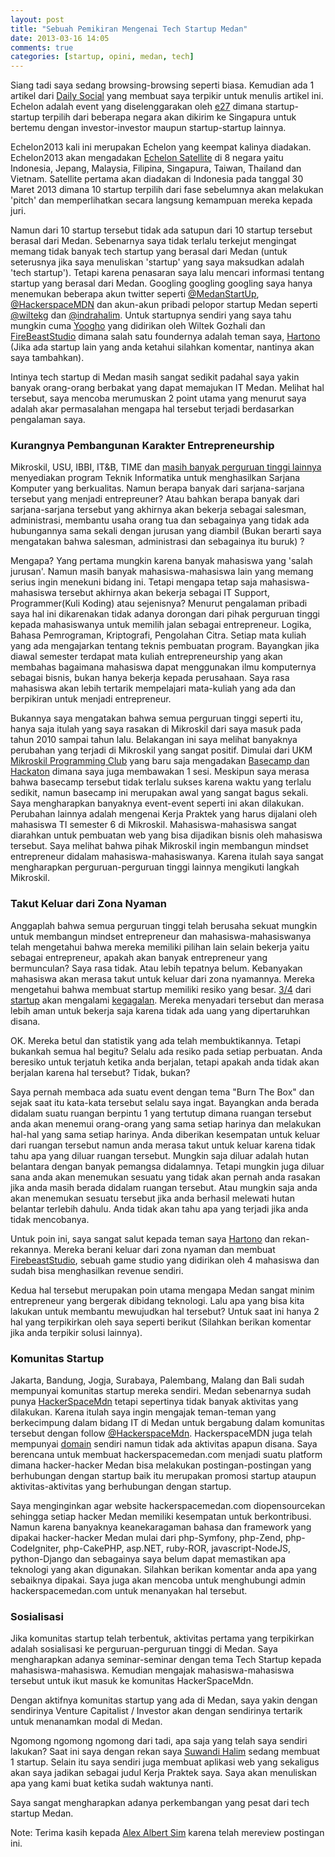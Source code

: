 ```yaml
---
layout: post
title: "Sebuah Pemikiran Mengenai Tech Startup Medan"
date: 2013-03-16 14:05
comments: true
categories: [startup, opini, medan, tech]
---
```


Siang tadi saya sedang browsing-browsing seperti biasa. Kemudian ada 1 artikel dari [Daily Social](http://dailysocial.net/post/rangkaian-echelon-2013-dimulai-dengan-indonesia-satellite-tanggal-30-maret-2013) yang membuat saya terpikir untuk menulis artikel ini. Echelon adalah event yang diselenggarakan oleh [e27](http://www.e27.co) dimana startup-startup terpilih dari beberapa negara akan dikirim ke Singapura untuk bertemu dengan investor-investor maupun startup-startup lainnya.

Echelon2013 kali ini merupakan Echelon yang keempat kalinya diadakan. Echelon2013 akan mengadakan [Echelon Satellite](http://echelon.e27.co/sg2013/satellites/) di 8 negara yaitu Indonesia, Jepang, Malaysia, Filipina, Singapura, Taiwan, Thailand dan Vietnam. Satellite pertama akan diadakan di Indonesia pada tanggal 30 Maret 2013 dimana 10 startup terpilih dari fase sebelumnya akan melakukan 'pitch' dan memperlihatkan secara langsung kemampuan mereka kepada juri.

Namun dari 10 startup tersebut tidak ada satupun dari 10 startup tersebut berasal dari Medan. Sebenarnya saya tidak terlalu terkejut mengingat memang tidak banyak tech startup yang berasal dari Medan (untuk seterusnya jika saya menuliskan 'startup' yang saya maksudkan adalah 'tech startup'). Tetapi karena penasaran saya lalu mencari informasi tentang startup yang berasal dari Medan. Googling googling googling saya hanya menemukan beberapa akun twitter seperti [@MedanStartUp](https://twitter.com/MedanStartUp), [@HackerspaceMDN](https://twitter.com/HackerspaceMDN) dan akun-akun pribadi pelopor startup Medan seperti [@wiltekg](https://twitter.com/wiltekg) dan [@indrahalim](https://twitter.com/indrahalim). Untuk startupnya sendiri yang saya tahu mungkin cuma [Yoogho](http://www.yoogho.com) yang didirikan oleh Wiltek Gozhali dan [FireBeastStudio](https://twitter.com/FirebeastStudio) dimana salah satu foundernya adalah teman saya, [Hartono](https://www.facebook.com/hartono.peng) (Jika ada startup lain yang anda ketahui silahkan komentar, nantinya akan saya tambahkan).

Intinya tech startup di Medan masih sangat sedikit padahal saya yakin banyak orang-orang berbakat yang dapat memajukan IT Medan. Melihat hal tersebut, saya mencoba merumuskan 2 point utama yang menurut saya adalah akar permasalahan mengapa hal tersebut terjadi berdasarkan pengalaman saya.

<!-- more -->

### Kurangnya Pembangunan Karakter Entrepreneurship
Mikroskil, USU, IBBI, IT&B, TIME dan [masih banyak perguruan tinggi lainnya](http://id.wikipedia.org/wiki/Daftar_perguruan_tinggi_swasta_di_Sumatera_Utara) menyediakan program Teknik Informatika untuk menghasilkan Sarjana Komputer yang berkualitas. Namun berapa banyak dari sarjana-sarjana tersebut yang menjadi entrepreuner? Atau bahkan berapa banyak dari sarjana-sarjana tersebut yang akhirnya akan bekerja sebagai salesman, administrasi, membantu usaha orang tua dan sebagainya yang tidak ada hubungannya sama sekali dengan jurusan yang diambil (Bukan berarti saya mengatakan bahwa salesman, administrasi dan sebagainya itu buruk) ?

Mengapa? Yang pertama mungkin karena banyak mahasiswa yang 'salah jurusan'. Namun masih banyak mahasiswa-mahasiswa lain yang memang serius ingin menekuni bidang ini. Tetapi mengapa tetap saja mahasiswa-mahasiswa tersebut akhirnya akan bekerja sebagai IT Support, Programmer(Kuli Koding) atau sejenisnya? Menurut pengalaman pribadi saya hal ini dikarenakan tidak adanya dorongan dari pihak perguruan tinggi kepada mahasiswanya untuk memilih jalan sebagai entrepreneur. Logika, Bahasa Pemrograman, Kriptografi, Pengolahan Citra. Setiap mata kuliah yang ada mengajarkan tentang teknis pembuatan program. Bayangkan jika diawal semester terdapat mata kuliah entrepreneurship yang akan membahas bagaimana mahasiswa dapat menggunakan ilmu komputernya sebagai bisnis, bukan hanya bekerja kepada perusahaan. Saya rasa mahasiswa akan lebih tertarik mempelajari mata-kuliah yang ada dan berpikiran untuk menjadi entrepreneur.

Bukannya saya mengatakan bahwa semua perguruan tinggi seperti itu, hanya saja itulah yang saya rasakan di Mikroskil dari saya masuk pada tahun 2010 sampai tahun lalu. Belakangan ini saya melihat banyaknya perubahan yang terjadi di Mikroskil yang sangat positif. Dimulai dari UKM [Mikroskil Programming Club](https://www.facebook.com/mikroskilprogrammingclub) yang baru saja mengadakan [Basecamp dan Hackaton](http://mikroskil.ac.id/pengumuman/1313) dimana saya juga membawakan 1 sesi. Meskipun saya merasa bahwa basecamp tersebut tidak terlalu sukses karena waktu yang terlalu sedikit, namun basecamp ini merupakan awal yang sangat bagus sekali. Saya mengharapkan banyaknya event-event seperti ini akan dilakukan. Perubahan lainnya adalah mengenai Kerja Praktek yang harus dijalani oleh mahasiswa TI semester 6 di Mikroskil. Mahasiswa-mahasiswa sangat diarahkan untuk pembuatan web yang bisa dijadikan bisnis oleh mahasiswa tersebut. Saya melihat bahwa pihak Mikroskil ingin membangun mindset entrepreneur didalam mahasiswa-mahasiswanya. Karena itulah saya sangat mengharapkan perguruan-perguruan tinggi lainnya mengikuti langkah Mikroskil.

### Takut Keluar dari Zona Nyaman
Anggaplah bahwa semua perguruan tinggi telah berusaha sekuat mungkin untuk membangun mindset entrepreneur dan mahasiswa-mahasiswanya telah mengetahui bahwa mereka memiliki pilihan lain selain bekerja yaitu sebagai entrepreneur, apakah akan banyak entrepreneur yang bermunculan? Saya rasa tidak. Atau lebih tepatnya belum. Kebanyakan mahasiswa akan merasa takut untuk keluar dari zona nyamannya. Mereka mengetahui bahwa membuat startup memiliki resiko yang besar. [3/4](http://www.huffingtonpost.com/2012/09/21/your-startup-will-probably-fail_n_1904919.html) dari [startup](http://www.bizjournals.com/sanjose/blog/2012/09/most-startups-fail-says-harvard.html?page=all) akan mengalami [kegagalan](http://www.statisticbrain.com/startup-failure-by-industry/). Mereka menyadari tersebut dan merasa lebih aman untuk bekerja saja karena tidak ada uang yang dipertaruhkan disana.

OK. Mereka betul dan statistik yang ada telah membuktikannya. Tetapi bukankah semua hal begitu? Selalu ada resiko pada setiap perbuatan. Anda beresiko untuk terjatuh ketika anda berjalan, tetapi apakah anda tidak akan berjalan karena hal tersebut? Tidak, bukan?

Saya pernah membaca ada suatu event dengan tema "Burn The Box" dan sejak saat itu kata-kata tersebut selalu saya ingat. Bayangkan anda berada didalam suatu ruangan berpintu 1 yang tertutup dimana ruangan tersebut anda akan menemui orang-orang yang sama setiap harinya dan melakukan hal-hal yang sama setiap harinya. Anda diberikan kesempatan untuk keluar dari ruangan tersebut namun anda merasa takut untuk keluar karena tidak tahu apa yang diluar ruangan tersebut. Mungkin saja diluar adalah hutan belantara dengan banyak pemangsa didalamnya. Tetapi mungkin juga diluar sana anda akan menemukan sesuatu yang tidak akan pernah anda rasakan jika anda masih berada didalam ruangan tersebut. Atau mungkin saja anda akan menemukan sesuatu tersebut jika anda berhasil melewati hutan belantar terlebih dahulu. Anda tidak akan tahu apa yang terjadi jika anda tidak mencobanya.

Untuk poin ini, saya sangat salut kepada teman saya [Hartono](https://www.facebook.com/hartono.peng) dan rekan-rekannya. Mereka berani keluar dari zona nyaman dan membuat [FirebeastStudio](https://twitter.com/FirebeastStudio), sebuah game studio yang didirikan oleh 4 mahasiswa dan sudah bisa menghasilkan revenue sendiri.

Kedua hal tersebut merupakan poin utama mengapa Medan sangat minim entrepreneur yang bergerak dibidang teknologi. Lalu apa yang bisa kita lakukan untuk membantu mewujudkan hal tersebut? Untuk saat ini hanya 2 hal yang terpikirkan oleh saya seperti berikut (Silahkan berikan komentar jika anda terpikir solusi lainnya).

### Komunitas Startup
Jakarta, Bandung, Jogja, Surabaya, Palembang, Malang dan Bali sudah mempunyai komunitas startup mereka sendiri. Medan sebenarnya sudah punya [HackerSpaceMdn](http://dailysocial.net/post/segera-hadir-di-kota-medan-hackerspacemdn) tetapi sepertinya tidak banyak aktivitas yang dilakukan. Karena itulah saya ingin mengajak teman-teman yang berkecimpung dalam bidang IT di Medan untuk bergabung dalam komunitas tersebut dengan follow [@HackerspaceMdn](https://twitter.com/HackerspaceMDN). HackerspaceMDN juga telah mempunyai [domain](http://hackerspacemedan.com/) sendiri namun tidak ada aktivitas apapun disana. Saya berencana untuk membuat hackerspacemedan.com menjadi suatu platform dimana hacker-hacker Medan bisa melakukan postingan-postingan yang berhubungan dengan startup baik itu merupakan promosi startup ataupun aktivitas-aktivitas yang berhubungan dengan startup.

Saya menginginkan agar website hackerspacemedan.com diopensourcekan sehingga setiap hacker Medan memiliki kesempatan untuk berkontribusi. Namun karena banyaknya keanekaragaman bahasa dan framework yang dipakai hacker-hacker Medan mulai dari php-Symfony, php-Zend, php-CodeIgniter, php-CakePHP, asp.NET, ruby-ROR, javascript-NodeJS, python-Django dan sebagainya saya belum dapat memastikan apa teknologi yang akan digunakan. Silahkan berikan komentar anda apa yang sebaiknya dipakai. Saya juga akan mencoba untuk menghubungi admin hackerspacemedan.com untuk menanyakan hal tersebut.

### Sosialisasi
Jika komunitas startup telah terbentuk, aktivitas pertama yang terpikirkan adalah sosialisasi ke perguruan-perguruan tinggi di Medan. Saya mengharapkan adanya seminar-seminar dengan tema Tech Startup kepada mahasiswa-mahasiswa. Kemudian mengajak mahasiswa-mahasiswa tersebut untuk ikut masuk ke komunitas HackerSpaceMdn.

Dengan aktifnya komunitas startup yang ada di Medan, saya yakin dengan sendirinya Venture Capitalist / Investor akan dengan sendirinya tertarik untuk menanamkan modal di Medan.

Ngomong ngomong ngomong dari tadi, apa saja yang telah saya sendiri lakukan? Saat ini saya dengan rekan saya [Suwandi Halim](https://twitter.com/wandi_lin) sedang membuat 1 startup. Selain itu saya sendiri juga membuat aplikasi web yang sekaligus akan saya jadikan sebagai judul Kerja Praktek saya. Saya akan menuliskan apa yang kami buat ketika sudah waktunya nanti.

Saya sangat mengharapkan adanya perkembangan yang pesat dari tech startup Medan.

Note: Terima kasih kepada [Alex Albert Sim](https://twitter.com/bertzzie) karena telah mereview postingan ini.
